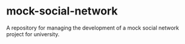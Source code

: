 # mock-social-network
A repository for managing the development of a mock social network project for university. 

